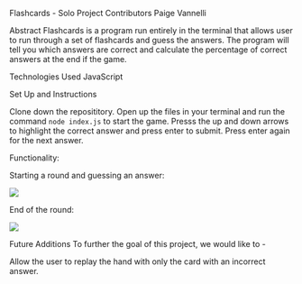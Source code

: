 Flashcards - Solo Project
Contributors
Paige Vannelli

Abstract
Flashcards is a program run entirely in the terminal that allows user to run through a set of flashcards and guess the answers. The program will tell you which answers are correct and calculate the percentage of correct answers at the end if the game. 

Technologies Used
JavaScript

Set Up and Instructions

Clone down the reposititory. Open up the files in your terminal and run the command ``` node index.js ``` to start the game. Presss the up and down arrows to highlight the correct answer and press enter to submit. Press enter again for the next answer. 

Functionality:

Starting a round and guessing an answer:

![](./assets/Flashcards1.gif)

End of the round: 

![](./assets/Flashcards2.gif)

Future Additions
To further the goal of this project, we would like to -

Allow the user to replay the hand with only the card with an incorrect answer. 